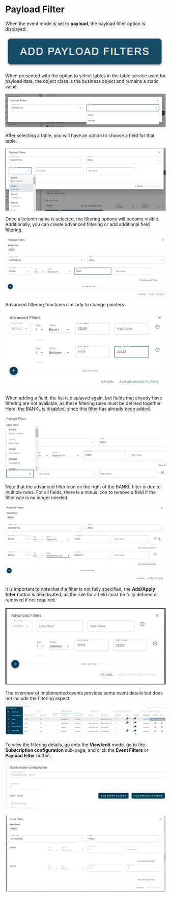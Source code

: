 # Payload Filter

<head>
  <meta name="guidename" content="Boomi for SAP"/>
  <meta name="context" content="GUID-3d310ac4-ca08-461b-82b5-04c31324f573"/>
</head>

When the event mode is set to **payload**, the payload filter option is displayed.

![](./Images/img-sap-payload_add_filter.png)

When presented with the option to select tables in the table service used for payload data, the object class is the business object and remains a static value.

![](./Images/img-sap-payload_filter_table_option.png)

After selecting a table, you will have an option to choose a field for that table.

![](./Images/img-sap-payload_filter_key_filed.png)

Once a column name is selected, the filtering options will become visible.
Additionally, you can create advanced filtering or add additional field filtering.

![](./Images/img-sap-payload_filter_advanced_filter.png)

Advanced filtering functions similarly to change pointers.

![](./Images/img-sap-payload_filter_advanced_filter_desc.png)

When adding a field, the list is displayed again, but fields that already have filtering are not available, as these filtering rules must be defined together. Here, the BANKL is disabled, since this filter has already been added.

![](./Images/img-sap-payload_filter_added_filters._disabled.png)

Note that the advanced filter icon on the right of the BANKL filter is due to multiple rules. For all fields, there is a minus icon to remove a field if the filter rule is no longer needed.

![](./Images/img-sap-payload_filter_added_filter.png)

It is important to note that if a filter is not fully specified, the **Add/Apply filter** button is deactivated, as the rule for a field must be fully defined or removed if not required.

![](./Images/img-sap-payload_filter_add_filter_deactive.png)

The overview of implemented events provides some event details but does not include the filtering aspect.

![](./Images/img-sap-payload_overview_of_events.png)

To view the filtering details, go onto the **View/edit** mode, go to the **Subscription configuration** sub-page, and click the **Event Filters** or **Payload Filter** button.

![](./Images/img-sap-payload_subscription_config.png)


![](./Images/img-sap-payload_event_filter.png)